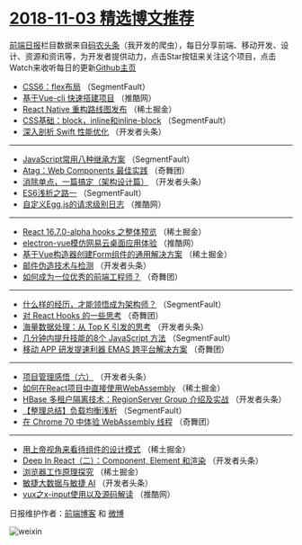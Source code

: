 # [2018-11-03 精选博文推荐](http://hao.caibaojian.com/date/2018/11/03)

[前端日报](http://caibaojian.com/c/news)栏目数据来自[码农头条](http://hao.caibaojian.com/)（我开发的爬虫），每日分享前端、移动开发、设计、资源和资讯等，为开发者提供动力，点击Star按钮来关注这个项目，点击Watch来收听每日的更新[Github主页](https://github.com/kujian/frontendDaily)
* [CSS6：flex布局](http://hao.caibaojian.com/90811.html) （SegmentFault）
* [基于Vue-cli 快速搭建项目](http://hao.caibaojian.com/90777.html) （推酷网）
* [React Native 重构路线图发布](http://hao.caibaojian.com/90792.html) （稀土掘金）
* [CSS基础：block，inline和inline-block](http://hao.caibaojian.com/90816.html) （SegmentFault）
* [深入剖析 Swift 性能优化](http://hao.caibaojian.com/90832.html) （开发者头条）

***
* [JavaScript常用八种继承方案](http://hao.caibaojian.com/90809.html) （SegmentFault）
* [Atag：Web Components 最佳实践](http://hao.caibaojian.com/90788.html) （奇舞团）
* [消除单点，一篇搞定（架构设计篇）](http://hao.caibaojian.com/90833.html) （开发者头条）
* [ES6浅析之路一](http://hao.caibaojian.com/90810.html) （SegmentFault）
* [自定义Egg.js的请求级别日志](http://hao.caibaojian.com/90776.html) （推酷网）

***
* [React 16.7.0-alpha hooks 之整体预览](http://hao.caibaojian.com/90801.html) （稀土掘金）
* [electron-vue模仿网易云桌面应用体验](http://hao.caibaojian.com/90778.html) （推酷网）
* [基于Vue构造器创建Form组件的通用解决方案](http://hao.caibaojian.com/90793.html) （稀土掘金）
* [邮件伪造技术与检测](http://hao.caibaojian.com/90838.html) （开发者头条）
* [如何成为一位优秀的前端工程师？](http://hao.caibaojian.com/90783.html) （奇舞团）

***
* [什么样的经历，才能领悟成为架构师？](http://hao.caibaojian.com/90805.html) （SegmentFault）
* [对 React Hooks 的一些思考](http://hao.caibaojian.com/90784.html) （奇舞团）
* [海量数据处理：从 Top K 引发的思考](http://hao.caibaojian.com/90830.html) （开发者头条）
* [几分钟内提升技能的8个 JavaScript 方法](http://hao.caibaojian.com/90807.html) （SegmentFault）
* [移动 APP 研发提速利器 EMAS 跨平台解决方案](http://hao.caibaojian.com/90786.html) （奇舞团）

***
* [项目管理感悟（六）](http://hao.caibaojian.com/90831.html) （开发者头条）
* [如何在React项目中直接使用WebAssembly](http://hao.caibaojian.com/90797.html) （稀土掘金）
* [HBase 多租户隔离技术：RegionServer Group 介绍及实战](http://hao.caibaojian.com/90842.html) （开发者头条）
* [【整理总结】负载均衡浅析](http://hao.caibaojian.com/90808.html) （SegmentFault）
* [在 Chrome 70 中体验 WebAssembly 线程](http://hao.caibaojian.com/90787.html) （奇舞团）

***
* [用上帝视角来看待组件的设计模式](http://hao.caibaojian.com/90798.html) （稀土掘金）
* [Deep In React（二）：Component, Element 和渲染](http://hao.caibaojian.com/90843.html) （开发者头条）
* [浏览器工作原理探究](http://hao.caibaojian.com/90799.html) （稀土掘金）
* [敏捷大数据与敏捷 AI](http://hao.caibaojian.com/90844.html) （开发者头条）
* [vux之x-input使用以及源码解读](http://hao.caibaojian.com/90775.html) （推酷网）

日报维护作者：[前端博客](http://caibaojian.com/) 和 [微博](http://caibaojian.com/go/weibo)

![weixin](https://user-images.githubusercontent.com/3055447/38468989-651132ac-3b80-11e8-8e6b-15122322a9d7.png)